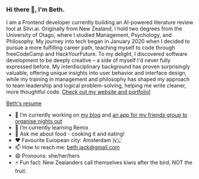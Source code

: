 ### Hi there 👋, I'm Beth.

I am a Frontend developer currently building an AI-powered literature review tool at Silvi.ai. Originally from New Zealand, I hold two degrees from the University of Otago, where I studied Management, Psychology, and Philosophy. My journey into tech began in January 2020 when I decided to pursue a more fulfilling career path, teaching myself to code through freeCodeCamp and HackYourFuture. To my delight, I discovered software development to be deeply creative – a side of myself I'd never fully expressed before. My interdisciplinary background has proven surprisingly valuable, offering unique insights into user behavior and interface design, while my training in management and philosophy has shaped my approach to team leadership and logical problem-solving, helping me write cleaner, more thoughtful code. [Check out my website and portfolio!](https://cph.kiwi/)

[Beth's resume](https://github.com/cph-kiwi/beth-jackson/blob/master/public/resume.pdf)

- 🔭 I’m currently working on [my blog](https://cph.kiwi/blog) and [an app for my friends group to organise nights out](https://dining-dames.cph.kiwi/)
- 🌱 I’m currently learning Remix
- 💬 Ask me about food - cooking it and eating!
- ♥️ Favourite European city: Amsterdam 🇳🇱
- 📫 How to reach me: beth.jack@gmail.com
- 😄 Pronouns: she/her/hers
- ⚡ Fun fact: New Zealanders call themselves kiwis after the bird, NOT the fruit.



<!--

-->
